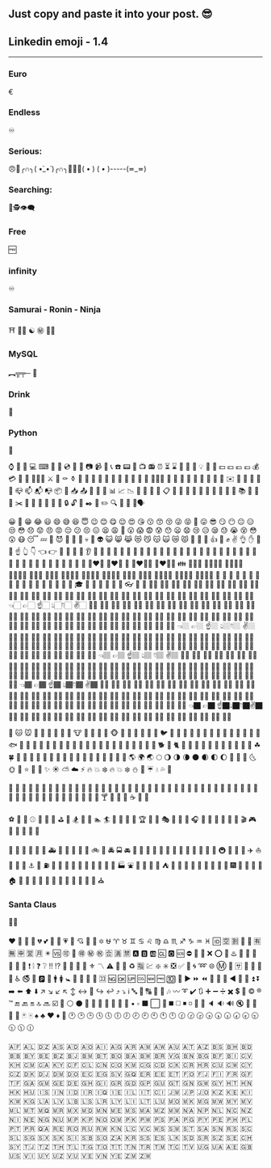 ## Just copy and paste it into your post. 😎
## Linkedin emoji - 1.4
---------------------------------------------------------------------------------------------------------------------------------------
### Euro
€
### Endless
♾️
### Serious:
😠💪╭∩╮( •̀_•́ )╭∩╮🤬😤😡( • ) ( • )-----(≖_≖)

### Searching:
🔎🕵️👁‍🗨

### Free
:free:

### infinity
♾️
### Samurai - Ronin - Ninja
⛩️ 🥷🏻 ☯ ㊙ 🏯🥋

### MySQL
︻╦╤─ 💉

### Drink
🍺

### Python
🐍

⌚️ 📱 📲 💻 ⌨ 💽 💾 💿 📀 📼 📷 📹 🎥 📞 ☎️ 📟 📠 📺 📻 ⏰ ⏳ ⌛️ 📡 🔋 🔌 💡 🔦 💸 💵 💴 💶 💷 💰 💳 💎 🔧 🔨🔩🔪 ⚔ 🚬 ⚰ ⚱ 🔮 💈 🔭 🔬 💊 💉 🔖 🚽 🚿 🛁 🔑 🚪🗿🎈 🎏 🎀 🎁 🎊 🎉 🎎 🎐 🎌 🏮 ✉️ 📩 📨 📧 💌 📮 📪 📫 📬 📭 📦 📯 📥 📤 📜 📃 📑 📊 📈 📉 📄 📅 📆 📇 📋 📁 📂 📰 📓 📕 📗 📘 📙 📔 📒 📚 📖 🔗 📎 ✂️ 📐 📏 📌 📍 🚩 🔐 🔒 🔓 🔏 ✒️ 📝 ✏️ 🔍 🔎 💬 💭🗣

😀 😬 😁 😂 😃 😄 😅 😆 😇 😉 😊 😋 😌 😍 😘 😗 😙 😚 😜 😝 🤫 😛 😎 😏 😶 😐 😑 😒 😳 😞 😟 😠 😡 😔 😕 😣 😖 😫 😩 😤 😮 😱 😨 😰 😯 😦 😧 😢 😥 😪 😓 😭 😵 😳 😲 😷 😴 💤 💩 😈 👿 👹 👺 💀 👻 👽 😺 😸 😹 😻 😼 😽 🙀 😿 😾 🙌 👏 👋 👍 👊 ✊ ✌️ 👌 ✋ 💪 🙏 ☝️ 👆 👇 👈 👉 🖖 💅 👄 👅 👂 👃 👀 👤 👶 👦 👧 👨 👩 👱 👴 👵 👲 👳 👮 👷 💂 🎅 👼 👸 👰 🚶 🏃 💃 👯 👫 👬 👭 🙇 💁 🙅 🙆 🙋 🙎 🙍 💇 💆 💑 👩‍❤️‍👩 👨‍❤️‍👨 💏 👩‍❤️‍💋‍👩 👨‍❤️‍💋‍👨 👪 👨‍👩‍👧 👨‍👩‍👧‍👦 👨‍👩‍👦‍👦 👨‍👩‍👧‍👧 👩‍👩‍👦 👩‍👩‍👧 👩‍👩‍👧‍👦 👩‍👩‍👦‍👦 👩‍👩‍👧‍👧 👨‍👨‍👦 👨‍👨‍👧 👨‍👨‍👧‍👦 👨‍👨‍👦‍👦 👨‍👨‍👧‍👧 👚 👕 👖 👔 👗 👙 👘 💄 💋 👣 👠 👡 👢 👞 👟 👒 🎩 🎓 👑 🎒 👝 👛 👜 💼 👓 💍 🌂
👦🏻 👧🏻 👨🏻 👩🏻 👴🏻 👵🏻 👶🏻 👱🏻 👮🏻 👲🏻 👳🏻 👷🏻 👸🏻 💂🏻 🎅🏻 👼🏻 💆🏻 💇🏻 👰🏻 🙍🏻 🙎🏻 🙅🏻 🙆🏻 💁🏻 🙋🏻 🙇🏻 🙌🏻 🙏🏻 🚶🏻 🏃🏻 💃🏻 💪🏻 👈🏻 👉🏻 ☝️🏻 👆🏻👇🏻 ✌️🏻 🖖🏻 ✊🏻 ✋🏻 👊🏻 👌🏻 👍🏻 👎🏻 👋🏻 👏🏻 👐🏻 💅🏻 👂🏻 👃🏻 🚣🏻 🛀🏻 🏄🏻 🏇🏻 🏊🏻 🚴🏻 🚵🏻
👦🏼 👧🏼 👨🏼 👩🏼 👴🏼 👵🏼 👶🏼 👱🏼 👮🏼 👲🏼 👳🏼 👷🏼 👸🏼 💂🏼 🎅🏼 👼🏼 💆🏼 💇🏼 👰🏼 🙍🏼 🙎🏼 🙅🏼 🙆🏼 💁🏼 🙋🏼 🙇🏼 🙌🏼 🙏🏼 🚶🏼 🏃🏼 💃🏼 💪🏼 👈🏼 👉🏼 ☝️🏼 👆🏼👇🏼 ✌️🏼 🖖🏼 ✊🏼 ✋🏼 👊🏼 👌🏼 👍🏼 👎🏼 👋🏼 👏🏼 👐🏼 💅🏼 👂🏼 👃🏼 🚣🏼 🛀🏼 🏄🏼 🏇🏼 🏊🏼 🚴🏼 🚵🏼
👦🏽 👧🏽 👨🏽 👩🏽 👴🏽 👵🏽 👶🏽 👱🏽 👮🏽 👲🏽 👳🏽 👷🏽 👸🏽 💂🏽 🎅🏽 👼🏽 💆🏽 💇🏽 👰🏽 🙍🏽 🙎🏽 🙅🏽 🙆🏽 💁🏽 🙋🏽 🙇🏽 🙌🏽 🙏🏽 🚶🏽 🏃🏽 💃🏽 💪🏽 👈🏽 👉🏽 ☝️🏽 👆🏽 👇🏽 ✌️🏽 🖖🏽 ✊🏽 ✋🏽 👊🏽 👌🏽 👍🏽 👎🏽 👋🏽 👏🏽 👐🏽 💅🏽 👂🏽 👃🏽 🚣🏽 🛀🏽 🏄🏽 🏇🏽 🏊🏽 🚴🏽 🚵🏽
👦🏾 👧🏾 👨🏾 👩🏾 👴🏾 👵🏾 👶🏾 👱🏾 👮🏾 👲🏾 👳🏾 👷🏾 👸🏾 💂🏾 🎅🏾 👼🏾 💆🏾 💇🏾 👰🏾 🙍🏾 🙎🏾 🙅🏾 🙆🏾 💁🏾 🙋🏾 🙇🏾 🙌🏾 🙏🏾 🚶🏾 🏃🏾 💃🏾 💪🏾 👈🏾 👉🏾 ☝️🏾 👆🏾👇🏾 ✌️🏾 🖖🏾 ✊🏾 ✋🏾 👊🏾 👌🏾 👍🏾 👎🏾 👋🏾 👏🏾 👐🏾 💅🏾 👂🏾 👃🏾 🚣🏾 🛀🏾 🏄🏾 🏇🏾 🏊🏾 🚴🏾 🚵🏾
👦🏿 👧🏿 👨🏿 👩🏿 👴🏿 👵🏿 👶🏿 👱🏿 👮🏿 👲🏿 👳🏿 👷🏿 👸🏿 💂🏿 🎅🏿 👼🏿 💆🏿 💇🏿 👰🏿 🙍🏿 🙎🏿 🙅🏿 🙆🏿 💁🏿 🙋🏿 🙇🏿 🙌🏿 🙏🏿 🚶🏿 🏃🏿 💃🏿 💪🏿 👈🏿 👉🏿 ☝️🏿👆🏿👇🏿✌️🏿🖖🏿 ✊🏿 ✋🏿 👊🏿 👌🏿 👍🏿 👎🏿 👋🏿 👏🏿 👐🏿 💅🏿 👂🏿 👃🏿 🚣🏿 🛀🏿 🏄🏿 🏇🏿 🏊🏿 🚴🏿 🚵🏿

🐶 🐱 🐭 🐹 🐰 🐻 🐼 🐨 🐯 🐮 🐷 🐽 🐸 🐙 🐵 🙈 🙉 🙊 🐒 🐔 🐧 🐦 🐤 🐣 🐥 🐺 🐗 🐴 🐝 🐛 🐌 🐞 🐜 🐍 🐢 🐠 🐟 🐡 🐬 🐳 🐋 🐊 🐆 🐅 🐃 🐂 🐄 🐪 🐫 🐘 🐐 🐏 🐑 🐎 🐖 🐀 🐁 🐓 🐕 🐩 🐈 🐇 🐾 🐉 🐲 🌵 🎄 🌲 🌳 🌴 🌱 🌿 ☘ 🍀 🎍 🎋 🍃 🍂 🍁 🌾 🌺 🌻 🌹 🌷 🌼 🌸 💐 🍄 🌰 🎃 🐚 🌎 🌍 🌏 🌕 🌖 🌗 🌘 🌑 🌒 🌓 🌔 🌚 🌝 🌛 🌜 🌞 🌙 ⭐️ 🌟 💫 ✨ ☀️ ⛅️ ☁️ ⚡️ 🔥 💥 ❄️ 🔥 💥 ❄️ ⛄️ 💨 ☔️ 💧 💦 🌊

🍏 🍎 🍐 🍊 🍋 🍌 🍉 🍇 🍓 🍈 🍒 🍑 🍍 🍅 🍆 🌽 🍠 🍯 🍞 🍗 🍖 🍤 🍳 🍔 🍟 🍕 🍝 🍜 🍲 🍥 🍣 🍱 🍛 🍙 🍚 🍘 🍢 🍡 🍧 🍨 🍦 🍰 🎂 🍮 🍬 🍭 🍫 🍩 🍪 🍺 🍻 🍷 🍸 🍹 🍶 🍵 ☕️ 🍼 🍴

⚽️ 🏀 🏈 ⚾️ 🎾 🏉 🎱 ⛳️ 🎿 🏂 🎣 🚣 🏊 🏄 🛀 🚴 🚵 🏇 🏆 🎽 🎫 🎭 🎨 🎪 🎤 🎧 🎼 🎹 🎷 🎺 🎸 🎻 🎬 🎮 👾 🎯 🎲 🎰 🎳

🚗 🚕 🚙 🚌 🚎 🚓 🚑 🚒 🚐 🚚 🚛 🚜 🚲 🚨 🚔 🚍 🚘 🚖 🚡 🚠 🚟 🚃 🚋 🚝 🚄 🚅 🚈 🚞 🚂 🚆 🚇 🚊 🚉 🚁 ✈️ ⛵️ 🚤 🚀 💺 ⚓️ 🚧 ⛽️ 🚏 🚦 🚥 🏁 🚢 🎡 🎢 🎠 🌁 🗼 🏭 ⛲️ 🎑 🗻 🌋 🗾 ⛺️ 🌅 🌄 🌇 🌆 🌃 🌉 🌌 🌠 🎇 🎆 🌈 🏰 🏯 🗽 🏠 🏡 🏢 🏬 🏣 🏤 🏥 🏦 🏨 🏪 🏫 🏩 💒 ⛪️

### Santa Claus
🎅🤶

❤️ 💛 💙 💜 💔 💕 💞 💓 💗 💖 💘 💝 💟 🔯 ⛎ ♈️ ♉️ ♊️ ♋️ ♌️ ♍️ ♎️ ♏️ ♐️ ♑️ ♒️ ♓️ 🆔 🈳 🈹 📴 📳 🈶 🈚️ 🈸 🈺 🈷️ ✴️ 🆚 🉑 💮 🉐 ㊙️ ㊗️ 🈴 🈵 🈲 🅰️ 🅱️ 🆎 🆑 🅾️ 🆘 ⛔️ 📛 🚫 ❌ ⭕️ 💢 ♨️ 🚷 🚯 🚳 🚱 🔞 📵 ❗️ ❕ ❓ ❔ ‼️ ⁉️ 💯 🔅 🔆 🔱 ⚜ 〽️ ⚠️ 🚸 🔰 ♻️ 🈯️ 💹 ❇️ ✳️ ❎ ✅ 💠 🌀 ➿ 🌐 Ⓜ️ 🏧 🈂️ 🛂 🛃 🛄 🛅 ♿️ 🚭 🚾 🅿️ 🚰 🚹 🚺 🚼 🚻 🚮 🎦 📶 🈁 🆖 🆗 🆙 🆒 🆕 🆓 🔟 🔢 ▶️ ⏩ ⏪ 🔀 🔁 🔂 ◀️ 🔼 🔽 ⏫ ⏬ ➡️ ⬅️ ⬆️ ⬇️ ↗️ ↘️ ↙️ ↖️ ↕️ ↔️ 🔄 ↪️ ↩️ ⤴️ ⤵️ ℹ️ 🔤 🔡 🔠 🔣 🎵 🎶 〰️ ➰ ✔️ 🔃 ➕ ➖ ➗ ✖️ 💲 💱 ©️ ®️ ™️ 🔚 🔙 🔛 🔝 🔜 ☑️ 🔘 ⚪️ ⚫️ 🔴 🔵 🔸 🔹 🔶 🔷 🔺 ▪️ ▫️ ⬛️ ⬜️ 🔻 ◼️ ◻️ ◾️ ◽️ 🔲 🔳 🔈 🔉 🔊 🔇 📣 📢 🔔 🔕 🃏 🀄️ ♠️ ♣️ ♥️ ♦️ 🎴 🕐 🕑 🕒 🕓 🕔 🕕 🕖 🕗 🕘 🕙 🕚 🕛 🕜 🕝 🕞 🕟 🕠 🕡 🕢 🕣 🕤 🕥 🕦 🕧

🇦🇫 🇦🇱 🇩🇿 🇦🇸 🇦🇩 🇦🇴 🇦🇮 🇦🇬 🇦🇷 🇦🇲 🇦🇼 🇦🇺 🇦🇹 🇦🇿 🇧🇸 🇧🇭 🇧🇩 🇧🇧 🇧🇾 🇧🇪 🇧🇿 🇧🇯 🇧🇲 🇧🇹 🇧🇴 🇧🇦 🇧🇼 🇧🇷 🇻🇬 🇧🇳 🇧🇬 🇧🇫 🇧🇮 🇨🇻 🇰🇭 🇨🇲 🇨🇦 🇰🇾 🇨🇫 🇨🇱 🇨🇳 🇨🇴 🇰🇲 🇨🇬 🇨🇩 🇨🇰 🇨🇷 🇭🇷 🇨🇺 🇨🇼 🇨🇾 🇨🇿 🇩🇰 🇩🇯 🇩🇲 🇩🇴 🇪🇨 🇪🇬 🇸🇻 🇬🇶 🇪🇷 🇪🇪 🇪🇹 🇫🇴 🇫🇯 🇫🇮 🇫🇷 🇬🇫 🇹🇫 🇬🇦 🇬🇲 🇬🇪 🇩🇪 🇬🇭 🇬🇮 🇬🇷 🇬🇩 🇬🇵 🇬🇺 🇬🇹 🇬🇳 🇬🇼 🇬🇾 🇭🇹 🇭🇳 🇭🇰 🇭🇺 🇮🇸 🇮🇳 🇮🇩 🇮🇷 🇮🇶 🇮🇪 🇮🇱 🇮🇹 🇨🇮 🇯🇲 🇯🇵 🇯🇴 🇰🇿 🇰🇪 🇰🇮 🇰🇼 🇰🇬 🇱🇦 🇱🇻 🇱🇧 🇱🇸 🇱🇷 🇱🇾 🇱🇮 🇱🇹 🇱🇺 🇲🇴 🇲🇰 🇲🇬 🇲🇼 🇲🇾 🇲🇻 🇲🇱 🇲🇹 🇲🇶 🇲🇷 🇲🇽 🇲🇩 🇲🇳 🇲🇪 🇲🇸 🇲🇦 🇲🇿 🇲🇲 🇳🇦 🇳🇵 🇳🇱 🇳🇨 🇳🇿 🇳🇮 🇳🇪 🇳🇬 🇳🇺 🇲🇵 🇰🇵 🇳🇴 🇴🇲 🇵🇰 🇵🇼 🇵🇸 🇵🇦 🇵🇬 🇵🇾 🇵🇪 🇵🇭 🇵🇱 🇵🇹 🇵🇷 🇶🇦 🇷🇪 🇷🇴 🇷🇺 🇷🇼 🇰🇳 🇱🇨 🇻🇨 🇼🇸 🇸🇲 🇸🇹 🇸🇦 🇸🇳 🇷🇸 🇸🇨 🇸🇱 🇸🇬 🇸🇽 🇸🇰 🇸🇮 🇸🇧 🇸🇴 🇿🇦 🇰🇷 🇸🇸 🇪🇸 🇱🇰 🇸🇩 🇸🇷 🇸🇿 🇸🇪 🇨🇭 🇸🇾 🇹🇯 🇹🇿 🇹🇭 🇹🇱 🇹🇬 🇹🇴 🇹🇹 🇹🇳 🇹🇷 🇹🇲 🇹🇨 🇹🇻 🇺🇬 🇺🇦 🇦🇪 🇬🇧 🇺🇸 🇻🇮 🇺🇾 🇺🇿 🇻🇺 🇻🇪 🇻🇳 🇾🇪 🇿🇲 🇿🇼

